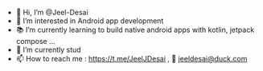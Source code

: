 - 👋 Hi, I’m @Jeel-Desai
- 👀 I’m interested in Android app development
- 📚 I’m currently learning to build native android apps with kotlin, jetpack compose ...
- 🏫 I’m currently stud
- 📫 How to reach me : https://t.me/JeelJDesai , 📧 jeeldesai@duck.com

<!---
Jeel-Desai/Jeel-Desai is a ✨ special ✨ repository because its `README.md` (this file) appears on your GitHub profile.
You can click the Preview link to take a look at your changes.
--->
